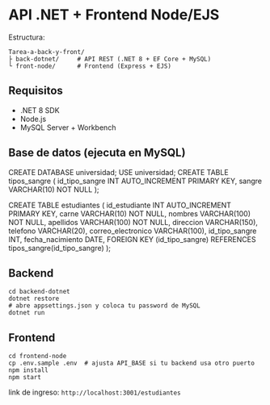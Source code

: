 # API .NET + Frontend Node/EJS

Estructura:
```
Tarea-a-back-y-front/
├ back-dotnet/     # API REST (.NET 8 + EF Core + MySQL)
└ front-node/      # Frontend (Express + EJS)
```

## Requisitos
- .NET 8 SDK
- Node.js 
- MySQL Server + Workbench

## Base de datos (ejecuta en MySQL)
CREATE DATABASE universidad;
USE universidad;
CREATE TABLE tipos_sangre (
  id_tipo_sangre INT AUTO_INCREMENT PRIMARY KEY,
  sangre VARCHAR(10) NOT NULL
);

CREATE TABLE estudiantes (
  id_estudiante INT AUTO_INCREMENT PRIMARY KEY,
  carne VARCHAR(10) NOT NULL,
  nombres VARCHAR(100) NOT NULL,
  apellidos VARCHAR(100) NOT NULL,
  direccion VARCHAR(150),
  telefono VARCHAR(20),
  correo_electronico VARCHAR(100),
  id_tipo_sangre INT,
  fecha_nacimiento DATE,
  FOREIGN KEY (id_tipo_sangre) REFERENCES tipos_sangre(id_tipo_sangre)
);

## Backend
```
cd backend-dotnet
dotnet restore
# abre appsettings.json y coloca tu password de MySQL
dotnet run
```
## Frontend
```
cd frontend-node
cp .env.sample .env  # ajusta API_BASE si tu backend usa otro puerto
npm install
npm start
```
link de ingreso: `http://localhost:3001/estudiantes`
